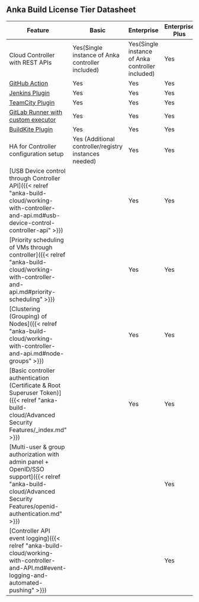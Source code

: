 ---
---

## Anka Build License Tier Datasheet

**Feature** | **Basic** | **Enterprise** | **Enterprise Plus**
--- | --- | --- |  ---
Cloud Controller with REST APIs | Yes(Single instance of Anka controller included) | Yes(Single instance of Anka controller included) | Yes
[GitHub Action](https://github.com/marketplace/actions/anka-vm-github-action) | Yes | Yes | Yes
[Jenkins Plugin](https://plugins.jenkins.io/anka-build/) | Yes | Yes | Yes
[TeamCity Plugin](https://plugins.jetbrains.com/plugin/10733-anka-build-cloud) | Yes | Yes | Yes
[GitLab Runner with custom executor](https://github.com/veertuinc/gitlab-runner) | Yes | Yes | Yes
[BuildKite Plugin](https://github.com/veertuinc/anka-buildkite-plugin) | Yes | Yes | Yes
HA for Controller configuration setup | Yes (Additional controller/registry instances needed) | Yes | Yes
[USB Device control through Controller API]({{< relref "anka-build-cloud/working-with-controller-and-api.md#usb-device-control-controller-api" >}}) |    | Yes | Yes
[Priority scheduling of VMs through controller]({{< relref "anka-build-cloud/working-with-controller-and-api.md#priority-scheduling" >}}) |    | Yes | Yes
[Clustering (Grouping) of Nodes]({{< relref "anka-build-cloud/working-with-controller-and-api.md#node-groups" >}}) |    | Yes | Yes 
[Basic controller authentication (Certificate & Root Superuser Token)]({{< relref "anka-build-cloud/Advanced Security Features/_index.md" >}}) |    | Yes | Yes
[Multi-user & group authorization with admin panel + OpenID/SSO support]({{< relref "anka-build-cloud/Advanced Security Features/openid-authentication.md" >}}) |    |    | Yes
[Controller API event logging]({{< relref "anka-build-cloud/working-with-controller-and-API.md#event-logging-and-automated-pushing" >}}) |    |    | Yes